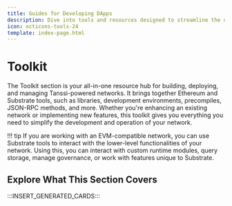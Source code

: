 ```yaml
---
title: Guides for Developing DApps
description: Dive into tools and resources designed to streamline the development process when building dApps on Tanssi and Tanssi networks.
icon: octicons-tools-24
template: index-page.html
---
```


# Toolkit

The Toolkit section is your all-in-one resource hub for building, deploying, and managing Tanssi-powered networks. It brings together Ethereum and Substrate tools, such as libraries, development environments, precompiles, JSON-RPC methods, and more. Whether you're enhancing an existing network or implementing new features, this toolkit gives you everything you need to simplify the development and operation of your network.

!!! tip
    If you are working with an EVM-compatible network, you can use Substrate tools to interact with the lower-level functionalities of your network. Using this, you can interact with custom runtime modules, query storage, manage governance, or work with features unique to Substrate.

## Explore What This Section Covers

:::INSERT_GENERATED_CARDS:::
